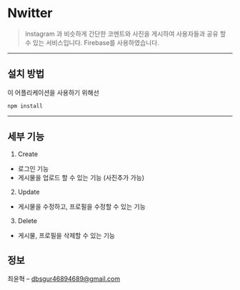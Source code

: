 # Nwitter

> Instagram 과 비슷하게 간단한 코멘트와 사진을 게시하여 사용자들과 공유 할 수 있는 서비스입니다. Firebase를 사용하였습니다.

---

## 설치 방법

이 어플리케이션을 사용하기 위해선

```sh
npm install
```

---

## 세부 기능

1. Create

- 로그인 기능
- 게시물을 업로드 할 수 있는 기능 (사진추가 가능)

2. Update

- 게시물을 수정하고, 프로필을 수정할 수 있는 기능

3. Delete

- 게시물, 프로필을 삭제할 수 있는 기능

## 정보

최윤혁 – dbsgur46894689@gmail.com
